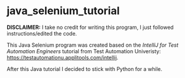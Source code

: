 # java_selenium_tutorial

**DISCLAIMER:** I take no credit for writing this program, I just followed instructions/edited the code.

This Java Selenium program was created based on the *IntelliJ for Test Automation Engineers* tutorial from Test Automation Univeristy: https://testautomationu.applitools.com/intellij.

After this Java tutorial I decided to stick with Python for a while.
